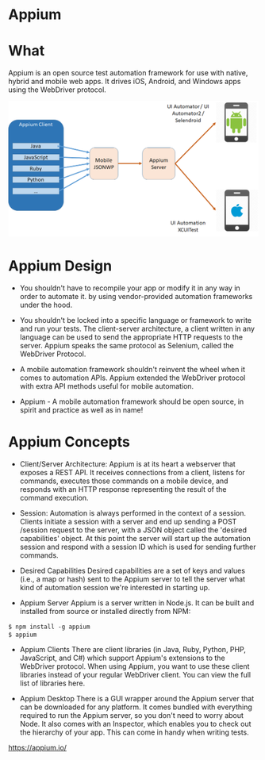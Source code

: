 # Appium

# What
Appium is an open source test automation framework for use with native, hybrid and mobile web apps.
It drives iOS, Android, and Windows apps using the WebDriver protocol.

![architecture_appium](./appium/architecture_appium.png)

# Appium Design

 - You shouldn't have to recompile your app or modify it in any way in order to automate it. by using vendor-provided automation frameworks under the hood.

- You shouldn't be locked into a specific language or framework to write and run your tests. The client-server architecture, a client written in any language can be used to send the appropriate HTTP requests to the server. Appium speaks the same protocol as Selenium, called the WebDriver Protocol.


- A mobile automation framework shouldn't reinvent the wheel when it comes to automation APIs. Appium extended the WebDriver protocol with extra API methods useful for mobile automation.

- Appium - A mobile automation framework should be open source, in spirit and practice as well as in name!

# Appium Concepts
- Client/Server Architecture: Appium is at its heart a webserver that exposes a REST API. It receives connections from a client, listens for commands, executes those commands on a mobile device, and responds with an HTTP response representing the result of the command execution.

- Session: Automation is always performed in the context of a session. Clients initiate a session with a server and end up sending a POST /session request to the server, with a JSON object called the 'desired capabilities' object. At this point the server will start up the automation session and respond with a session ID which is used for sending further commands.

- Desired Capabilities
Desired capabilities are a set of keys and values (i.e., a map or hash) sent to the Appium server to tell the server what kind of automation session we're interested in starting up. 

- Appium Server
Appium is a server written in Node.js. It can be built and installed from source or installed directly from NPM:

```
$ npm install -g appium
$ appium
```

- Appium Clients
There are client libraries (in Java, Ruby, Python, PHP, JavaScript, and C#) which support Appium's extensions to the WebDriver protocol. When using Appium, you want to use these client libraries instead of your regular WebDriver client. You can view the full list of libraries here.

- Appium Desktop
There is a GUI wrapper around the Appium server that can be downloaded for any platform. It comes bundled with everything required to run the Appium server, so you don't need to worry about Node. It also comes with an Inspector, which enables you to check out the hierarchy of your app. This can come in handy when writing tests.


https://appium.io/
